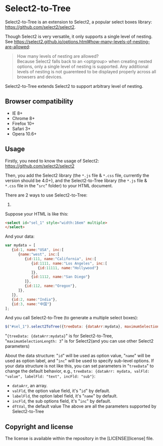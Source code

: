 Select2-to-Tree
=======

Select2-to-Tree is an extension to Select2, a popular select boxes library: https://github.com/select2/select2.

Though Select2 is very versatile, it only supports a single level of nesting. See https://select2.github.io/options.html#how-many-levels-of-nesting-are-allowed:
<blockquote>
How many levels of nesting are allowed?<br>
Because Select2 falls back to an &lt;optgroup&gt; when creating nested options, only a single level of nesting is supported. Any additional levels of nesting is not guarenteed to be displayed properly across all browsers and devices.</blockquote>

Select2-to-Tree extends Select2 to support arbitrary level of nesting.

Browser compatibility
---------------------
* IE 8+
* Chrome 8+
* Firefox 10+
* Safari 3+
* Opera 10.6+

Usage
-----
Firstly, you need to know the usage of Select2: https://github.com/select2/select2

Then, you add the Select2 library (the `*.js` file & `*.css` file, currently the version should be 4.0+), and the Select2-to-Tree library (the `*.js` file & `*.css` file in the "`src`" folder) to your HTML document.

There are 2 ways to use Select2-to-Tree:

1.
Suppose your HTML is like this:
```html
<select id="sel_1" style="width:16em" multiple>
</select>
```
And your data:
```js
var mydata = [
   {id:1, name:"USA", inc:[
      {name:"west", inc:[
         {id:111, name:"California", inc:[
            {id:1111, name:"Los Angeles", inc:[
               {id:11111, name:"Hollywood"}
            ]},
            {id:1112, name:"San Diego"}
         ]},
         {id:112, name:"Oregon"},
      ]},
   ]},
   {id:2, name:"India"},
   {id:3, name:"中国"}
];
```
And you call Select2-to-Tree (to generate a multiple select boxes):
```js
$("#sel_1").select2ToTree({treeData: {dataArr:mydata}, maximumSelectionLength: 3});
```
"`{treeData: {dataArr:mydata}`" is for Select2-to-Tree, "`maximumSelectionLength: 3`" is for Select2(and you can use other Select2 parameters)

About the data structure: "`id`" will be used as option value, "`name`" will be used as option label, and "`inc`" will be used to specify sub-level options. If your data structure is not like this, you can set parameters in "`treeData`" to change the default behavior, e.g., `treeData: {dataArr: mydata, valFld: "value", labelFld: "text", incFld: "sub"}`:
- `dataArr`, an array.
- `valFld`, the option value field, it's "`id`" by default.
- `labelFld`, the option label field, it's "`name`" by default.
- `incFld`, the sub options field, it's "`inc`" by default.
- `dftVal`, the default value
The above are all the parameters supported by Select2-to-Tree

Copyright and license
---------------------
The license is available within the repository in the [LICENSE][license] file.
